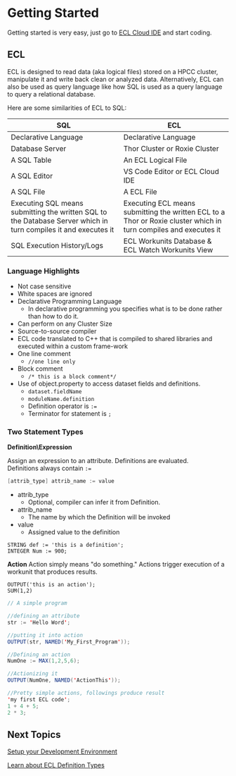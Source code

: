 # Getting Started

Getting started is very easy, just go to [ECL Cloud IDE](https://ide.hpccsystems.com/auth/login) and start coding.

## ECL

ECL is designed to read data (aka logical files) stored on a HPCC cluster, manipulate it and write back clean or analyzed data. Alternatively, ECL can also be used as query language like how SQL is used as a query language to query a relational database. 

Here are some similarities of ECL to SQL:

| SQL | ECL |
| --------- | ---------- |
| Declarative Language  | Declarative Language |
| Database Server | Thor Cluster or Roxie Cluster |
| A SQL Table  | An ECL Logical File  |
| A SQL Editor | VS Code Editor or ECL Cloud IDE |
| A SQL File   | A ECL File |
| Executing SQL means submitting the written SQL to the Database Server which in turn compiles it and executes it| Executing ECL means submitting the written ECL to a Thor or Roxie cluster which in turn compiles and executes it |
| SQL Execution History/Logs | ECL Workunits Database & ECL Watch Workunits View|

### Language Highlights 

- Not case sensitive
- White spaces are ignored
- Declarative Programming Language
  - In declarative programming you specifies what is to be done rather than how to do it.
- Can perform on any Cluster Size
- Source-to-source compiler
- ECL code translated to C++ that is compiled to shared libraries and executed within a custom frame-work
- One line comment
  - `//one line only`
- Block comment
  - `/* this is a block comment*/`
- Use of object.property to access dataset fields and definitions.
  - `dataset.fieldName`
  - `moduleName.definition`
  - Definition operator is `:=`
  - Terminator for statement is `;`

### Two Statement Types

**Definition\Expression**

Assign an expression to an attribute. Definitions are evaluated.\
Definitions always contain `:=`

```java
[attrib_type] attrib_name := value
```

- attrib_type
  - Optional, compiler can infer it from Definition.
- attrib_name
  - The name by which the Definition will be invoked
- value
  - Assigned value to the definition

`STRING def := 'this is a definition';`\
`INTEGER Num := 900;`

**Action**
Action simply means "do something." Actions trigger execution of a workunit that produces
results.

`OUTPUT('this is an action');`\
`SUM(1,2)`

```java
// A simple program

//defining an attribute
str := 'Hello Word';

//putting it into action
OUTPUT(str, NAMED('My_First_Program'));

//Defining an action
NumOne := MAX(1,2,5,6);

//Actionizing it
OUTPUT(NumOne, NAMED('ActionThis'));

//Pretty simple actions, followings produce result
'my first ECL code';
1 + 4 + 5;
2 * 3;

```
## Next Topics
[Setup your Development Environment](./ideSetup.md)

[Learn about ECL Definition Types](./definitionTypes.md)
